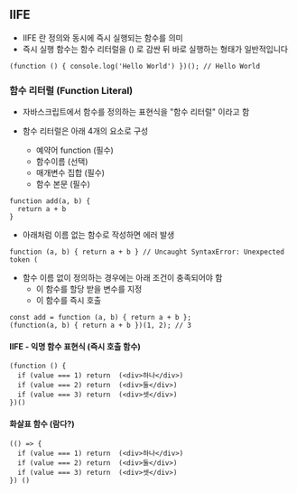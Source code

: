 ## IIFE
- IIFE 란 정의와 동시에 즉시 실행되는 함수를 의미
- 즉시 실행 함수는 함수 리터럴을 () 로 감싼 뒤 바로 실행하는 형태가 일반적입니다

```
(function () { console.log('Hello World') })(); // Hello World
```

### 함수 리터럴 (Function Literal)
- 자바스크립트에서 함수를 정의하는 표현식을 "함수 리터럴" 이라고 함
- 함수 리터럴은 아래 4개의 요소로 구성

  - 예약어 function (필수)
  - 함수이름 (선택)
  - 매개변수 집합 (필수)
  - 함수 본문 (필수)
```
function add(a, b) {
  return a + b
}
```
- 아래처럼 이름 없는 함수로 작성하면 에러 발생

```
function (a, b) { return a + b } // Uncaught SyntaxError: Unexpected token (
```
- 함수 이름 없이 정의하는 경우에는 아래 조건이 충족되어야 함
  - 이 함수를 할당 받을 변수를 지정
  - 이 함수를 즉시 호출
  
```
const add = function (a, b) { return a + b };
(function(a, b) { return a + b })(1, 2); // 3
```

#### IIFE - 익명 함수 표현식 (즉시 호출 함수)
```
(function () {
  if (value === 1) return  (<div>하나</div>)
  if (value === 2) return  (<div>둘</div>)
  if (value === 3) return  (<div>셋</div>)
})()    
```

#### 화살표 함수 (람다?)
```
(() => {   
  if (value === 1) return  (<div>하나</div>)
  if (value === 2) return  (<div>둘</div>)
  if (value === 3) return  (<div>셋</div>)
}) ()
```
